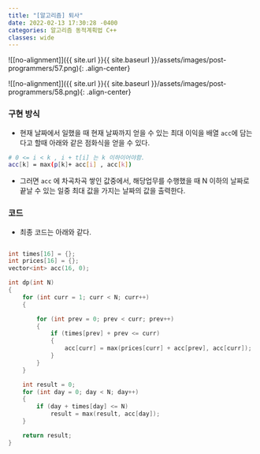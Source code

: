 ```yaml
---
title: "[알고리즘] 퇴사"
date: 2022-02-13 17:30:28 -0400
categories: 알고리즘 동적계획법 C++
classes: wide
---
```


![[no-alignment]]({{ site.url }}{{ site.baseurl }}/assets/images/post-programmers/57.png){: .align-center}

![[no-alignment]]({{ site.url }}{{ site.baseurl }}/assets/images/post-programmers/58.png){: .align-center}

### 구현 방식

- 현재 날짜에서 일했을 때 현재 날짜까지 얻을 수 있는 최대 이익을 배열 `acc`에 담는다고 할때 아래와 같은 점화식을 얻을 수 있다.

```sh
# 0 <= i < k , i + t[i] 는 k 이하이어야함. 
acc[k] = max(p[k]+ acc[i] , acc[k])
```

- 그러면 `acc` 에 차곡차곡 쌓인 값중에서, 해당업무를 수행했을 때 N 이하의 날짜로 끝날 수 있는 일중 최대 값을 가지는 날짜의 값을 출력한다.

### 코드

- 최종 코드는 아래와 같다.

```cpp

int times[16] = {};
int prices[16] = {};
vector<int> acc(16, 0);

int dp(int N)
{
    for (int curr = 1; curr < N; curr++)
    {

        for (int prev = 0; prev < curr; prev++)
        {
            if (times[prev] + prev <= curr)
            {
                acc[curr] = max(prices[curr] + acc[prev], acc[curr]);
            }
        }
    }

    int result = 0;
    for (int day = 0; day < N; day++)
    {
        if (day + times[day] <= N)
            result = max(result, acc[day]);
    }

    return result;
}

```